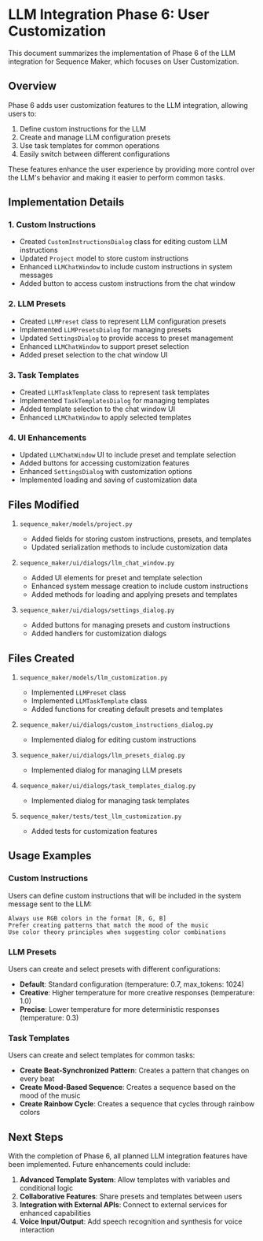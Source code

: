 # LLM Integration Phase 6: User Customization

This document summarizes the implementation of Phase 6 of the LLM integration for Sequence Maker, which focuses on User Customization.

## Overview

Phase 6 adds user customization features to the LLM integration, allowing users to:

1. Define custom instructions for the LLM
2. Create and manage LLM configuration presets
3. Use task templates for common operations
4. Easily switch between different configurations

These features enhance the user experience by providing more control over the LLM's behavior and making it easier to perform common tasks.

## Implementation Details

### 1. Custom Instructions

- Created `CustomInstructionsDialog` class for editing custom LLM instructions
- Updated `Project` model to store custom instructions
- Enhanced `LLMChatWindow` to include custom instructions in system messages
- Added button to access custom instructions from the chat window

### 2. LLM Presets

- Created `LLMPreset` class to represent LLM configuration presets
- Implemented `LLMPresetsDialog` for managing presets
- Updated `SettingsDialog` to provide access to preset management
- Enhanced `LLMChatWindow` to support preset selection
- Added preset selection to the chat window UI

### 3. Task Templates

- Created `LLMTaskTemplate` class to represent task templates
- Implemented `TaskTemplatesDialog` for managing templates
- Added template selection to the chat window UI
- Enhanced `LLMChatWindow` to apply selected templates

### 4. UI Enhancements

- Updated `LLMChatWindow` UI to include preset and template selection
- Added buttons for accessing customization features
- Enhanced `SettingsDialog` with customization options
- Implemented loading and saving of customization data

## Files Modified

1. `sequence_maker/models/project.py`
   - Added fields for storing custom instructions, presets, and templates
   - Updated serialization methods to include customization data

2. `sequence_maker/ui/dialogs/llm_chat_window.py`
   - Added UI elements for preset and template selection
   - Enhanced system message creation to include custom instructions
   - Added methods for loading and applying presets and templates

3. `sequence_maker/ui/dialogs/settings_dialog.py`
   - Added buttons for managing presets and custom instructions
   - Added handlers for customization dialogs

## Files Created

1. `sequence_maker/models/llm_customization.py`
   - Implemented `LLMPreset` class
   - Implemented `LLMTaskTemplate` class
   - Added functions for creating default presets and templates

2. `sequence_maker/ui/dialogs/custom_instructions_dialog.py`
   - Implemented dialog for editing custom instructions

3. `sequence_maker/ui/dialogs/llm_presets_dialog.py`
   - Implemented dialog for managing LLM presets

4. `sequence_maker/ui/dialogs/task_templates_dialog.py`
   - Implemented dialog for managing task templates

5. `sequence_maker/tests/test_llm_customization.py`
   - Added tests for customization features

## Usage Examples

### Custom Instructions

Users can define custom instructions that will be included in the system message sent to the LLM:

```
Always use RGB colors in the format [R, G, B]
Prefer creating patterns that match the mood of the music
Use color theory principles when suggesting color combinations
```

### LLM Presets

Users can create and select presets with different configurations:

- **Default**: Standard configuration (temperature: 0.7, max_tokens: 1024)
- **Creative**: Higher temperature for more creative responses (temperature: 1.0)
- **Precise**: Lower temperature for more deterministic responses (temperature: 0.3)

### Task Templates

Users can create and select templates for common tasks:

- **Create Beat-Synchronized Pattern**: Creates a pattern that changes on every beat
- **Create Mood-Based Sequence**: Creates a sequence based on the mood of the music
- **Create Rainbow Cycle**: Creates a sequence that cycles through rainbow colors

## Next Steps

With the completion of Phase 6, all planned LLM integration features have been implemented. Future enhancements could include:

1. **Advanced Template System**: Allow templates with variables and conditional logic
2. **Collaborative Features**: Share presets and templates between users
3. **Integration with External APIs**: Connect to external services for enhanced capabilities
4. **Voice Input/Output**: Add speech recognition and synthesis for voice interaction
